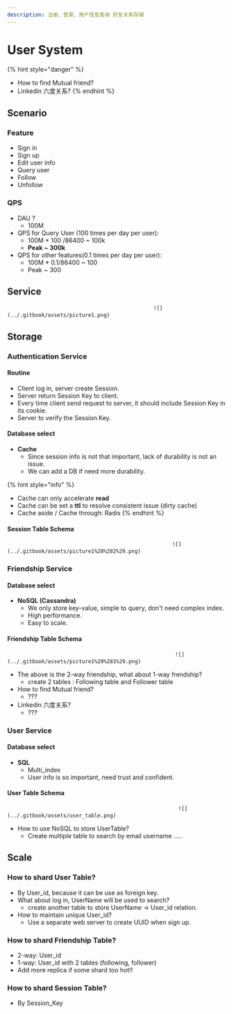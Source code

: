 ```yaml
---
description: 注册、登录、用户信息查询 好友关系存储
---
```


# User System

{% hint style="danger" %}
* How to find Mutual friend?
* Linkedin 六度关系?
{% endhint %}

## Scenario

### Feature

* Sign in
* Sign up
* Edit user info
* Query user
* Follow
* Unfollow

### QPS

* DAU ?
  * 100M
* QPS for Query User \(100 times per day per user\):
  * 100M \* 100 /86400 ~ 100k
  * **Peak ~ 300k**
* QPS for other features\(0.1 times per day per user\):
  * 100M \* 0.1/86400 ~ 100
  * Peak ~ 300

## Service

                                                   ![](../.gitbook/assets/picture1.png)                               

## Storage

### Authentication Service

#### Routine

* Client log in, server create Session.
* Server return Session Key to client.
* Every time client send request to server, it should include Session Key in its cookie.
* Server to verify the Session Key.

#### Database select

* **Cache**
  * Since session info is  not that important, lack of durability is not an issue.
  * We can add a DB if need more durability.

{% hint style="info" %}
* Cache can only accelerate **read**
* Cache can be set a **ttl** to resolve consistent issue \(dirty cache\)
* Cache aside  / Cache through: Radis
{% endhint %}

#### Session Table Schema

                                                         ![](../.gitbook/assets/picture1%20%282%29.png) 

### Friendship Service

#### Database select

* **NoSQL \(Cassandra\)**
  * We only store key-value, simple to query, don't need complex index.
  * High performance.
  * Easy to scale.

#### Friendship Table Schema

                                                          ![](../.gitbook/assets/picture1%20%281%29.png) 

* The above is the 2-way friendship, what about 1-way frendship?
  * create 2 tables : Following table and Follower table
* How to find Mutual friend?
  * ???
* Linkedin 六度关系?
  * ???

### User Service

#### Database select

* **SQL**
  * Multi\_index
  * User info is so important, need trust and confident.



#### User Table Schema

                                                           ![](../.gitbook/assets/user_table.png) 

* How to use NoSQL to store UserTable?
  * Create multiple table to search by email username .....

## Scale

### How to shard User Table?

* By User\_id, because it can be use as foreign key.
* What about log in, UserName will be used to search?
  * create another table to store UserName -&gt; User\_id relation.
* How to maintain unique User\_id?
  * Use a separate web server to create UUID when sign up.

### How to shard Friendship Table?

* 2-way: User\_id
* 1-way: User\_id with 2 tables \(following, follower\)
* Add more replica if some shard too hot!!

### How to shard Session Table?

* By Session\_Key


